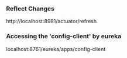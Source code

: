 
### Reflect Changes
http://localhost:8981/actuator/refresh


### Accessing the 'config-client' by eureka
localhost:8761/eureka/apps/config-client